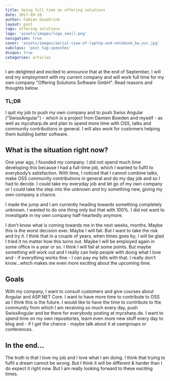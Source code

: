 ```yaml
---
title: Going full time on offering solutions
date: 2017-09-16
author: Fabian Gosebrink
layout: post
tags: offering solutions
logo: 'assets/images/logo_small.png'
navigation: true
cover: 'assets/images/aerial-view-of-laptop-and-notebook_bw_osc.jpg'
subclass: 'post tag-speeches'
disqus: true
categories: articles
---
```


I am delighted and excited to announce that at the end of September, I will end my employment with my current company and will work full time for my own company "Offering Solutions Software GmbH". Read reasons and thoughts below.

### TL;DR

I quit my job to push my own company and to push Swiss Angular ("SwissAngular") - which is a project from Damien Bowden and myself - as well as mycsharp.de and plan to spend more time with OSS, talks and community contributions in general. I will also work for customers helping them building better software.

## What is the situation right now?

One year ago, I founded my company. I did not spend much time developing this because I had a full-time job, which I wanted to fulfil to everybody’s satisfaction. With time, I noticed that I cannot combine talks, make OSS community contributions in general and do my day job and so I had to decide. I could take my everyday job and let go of my own company or I could take the step into the unknown and try something new, giving my own company a chance.

I made the jump and I am currently heading towards something completely unknown. I wanted to do one thing only but that with 100%. I did not want to investigate in my own company half-heartedly anymore.

I don't know what is coming towards me in the next weeks, months. Maybe this is the worst decision ever. Maybe I will fail. But I want to take the risk and try it. I think that in a couple of years, when times goes by, I will be glad I tried it no matter how this turns out. Maybe I will be employed again in some office in a year or so. I think I will fail at some points. But maybe something will work out and I really can help people with doing what I love and - if everything works fine - I can pay my bills with that. I really don't know...which makes me even more exciting about the upcoming time.

## Goals

With my company, I want to consult customers and give courses about Angular and ASP.NET Core. I want to have more time to contribute to OSS as I think this is the future. I would like to have the time to contribute to the community from which I am receiving so much every day, push SwissAngular and be there for everybody posting at mycsharp.de. I want to spend time on my own repositories, learn even more new stuff every day to blog and - if I get the chance - maybe talk about it at usergroups or conferences.

## In the end...

The truth is that I love my job and I love what I am doing. I think that trying to fulfil a dream cannot be wrong. But I think it will be different & harder than I do expect it right now. But I am really looking forward to these exciting times.
